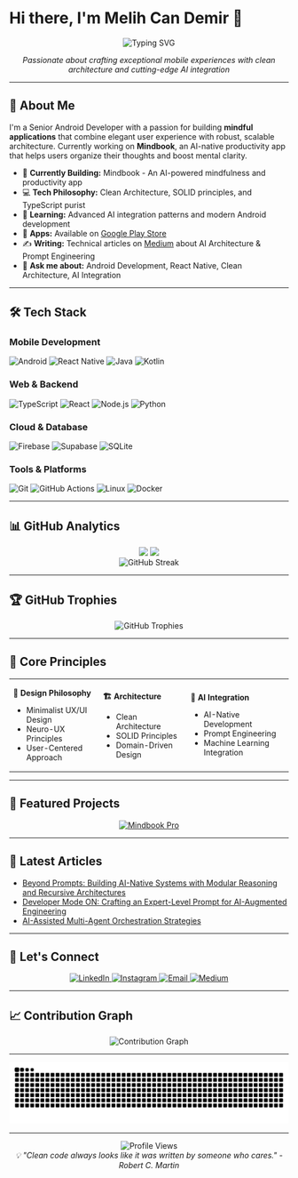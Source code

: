# Hi there, I'm Melih Can Demir 👋

<div align="center">
  <img src="https://readme-typing-svg.demolab.com/?lines=Senior+Android+Developer;TypeScript+%26+Clean+Architecture+Advocate;AI-Native+App+Builder;Open+Source+Contributor&font=Fira%20Code&center=true&width=440&height=45&color=58a6ff&vCenter=true&pause=1000&size=22" alt="Typing SVG" />
</div>

<p align="center">
  <em>Passionate about crafting exceptional mobile experiences with clean architecture and cutting-edge AI integration</em>
</p>

---

## 🚀 About Me

I'm a Senior Android Developer with a passion for building **mindful applications** that combine elegant user experience with robust, scalable architecture. Currently working on **Mindbook**, an AI-native productivity app that helps users organize their thoughts and boost mental clarity.

- 🔭 **Currently Building:** Mindbook - An AI-powered mindfulness and productivity app
- 💻 **Tech Philosophy:** Clean Architecture, SOLID principles, and TypeScript purist
- 🌱 **Learning:** Advanced AI integration patterns and modern Android development
- 📱 **Apps:** Available on [Google Play Store](https://bit.ly/melihcan)
- ✍️ **Writing:** Technical articles on [Medium](https://medium.com/@melihcandemir) about AI Architecture & Prompt Engineering
- 💬 **Ask me about:** Android Development, React Native, Clean Architecture, AI Integration

---

## 🛠️ Tech Stack

### Mobile Development
<p align="left">
  <img src="https://img.shields.io/badge/Android-3DDC84?style=for-the-badge&logo=android&logoColor=white" alt="Android" />
  <img src="https://img.shields.io/badge/React_Native-20232A?style=for-the-badge&logo=react&logoColor=61DAFB" alt="React Native" />
  <img src="https://img.shields.io/badge/Java-ED8B00?style=for-the-badge&logo=openjdk&logoColor=white" alt="Java" />
  <img src="https://img.shields.io/badge/Kotlin-0095D5?style=for-the-badge&logo=kotlin&logoColor=white" alt="Kotlin" />
</p>

### Web & Backend
<p align="left">
  <img src="https://img.shields.io/badge/TypeScript-007ACC?style=for-the-badge&logo=typescript&logoColor=white" alt="TypeScript" />
  <img src="https://img.shields.io/badge/React-20232A?style=for-the-badge&logo=react&logoColor=61DAFB" alt="React" />
  <img src="https://img.shields.io/badge/Node.js-43853D?style=for-the-badge&logo=node.js&logoColor=white" alt="Node.js" />
  <img src="https://img.shields.io/badge/Python-3776AB?style=for-the-badge&logo=python&logoColor=white" alt="Python" />
</p>

### Cloud & Database
<p align="left">
  <img src="https://img.shields.io/badge/Firebase-039BE5?style=for-the-badge&logo=firebase&logoColor=white" alt="Firebase" />
  <img src="https://img.shields.io/badge/Supabase-3ECF8E?style=for-the-badge&logo=supabase&logoColor=white" alt="Supabase" />
  <img src="https://img.shields.io/badge/SQLite-07405E?style=for-the-badge&logo=sqlite&logoColor=white" alt="SQLite" />
</p>

### Tools & Platforms
<p align="left">
  <img src="https://img.shields.io/badge/Git-F05032?style=for-the-badge&logo=git&logoColor=white" alt="Git" />
  <img src="https://img.shields.io/badge/GitHub_Actions-2088FF?style=for-the-badge&logo=github-actions&logoColor=white" alt="GitHub Actions" />
  <img src="https://img.shields.io/badge/Linux-FCC624?style=for-the-badge&logo=linux&logoColor=black" alt="Linux" />
  <img src="https://img.shields.io/badge/Docker-2496ED?style=for-the-badge&logo=docker&logoColor=white" alt="Docker" />
</p>

---

## 📊 GitHub Analytics

<div align="center">
  <img height="180em" src="https://github-readme-stats.vercel.app/api?username=melihcanndemir&show_icons=true&theme=github_dark&include_all_commits=true&count_private=true&hide_border=true&bg_color=0d1117&title_color=58a6ff&icon_color=58a6ff&text_color=c9d1d9"/>
  <img height="180em" src="https://github-readme-stats.vercel.app/api/top-langs/?username=melihcanndemir&layout=compact&theme=github_dark&hide_border=true&bg_color=0d1117&title_color=58a6ff&text_color=c9d1d9"/>
</div>

<div align="center">
  <img src="https://github-readme-streak-stats.herokuapp.com/?user=melihcanndemir&theme=github-dark-blue&hide_border=true&background=0d1117&stroke=58a6ff&ring=58a6ff&fire=58a6ff&currStreakLabel=58a6ff" alt="GitHub Streak" />
</div>

---

## 🏆 GitHub Trophies

<div align="center">
  <img src="https://github-profile-trophy.vercel.app/?username=melihcanndemir&theme=onedark&no-frame=true&no-bg=true&margin-w=4&row=1" alt="GitHub Trophies" />
</div>

---

## 🎯 Core Principles

<table>
<tr>
<td>

**🎨 Design Philosophy**
- Minimalist UX/UI Design
- Neuro-UX Principles
- User-Centered Approach

</td>
<td>

**🏗️ Architecture**
- Clean Architecture
- SOLID Principles
- Domain-Driven Design

</td>
<td>

**🤖 AI Integration**
- AI-Native Development
- Prompt Engineering
- Machine Learning Integration

</td>
</tr>
</table>

---

## 📱 Featured Projects

<div align="center">
  <a href="https://play.google.com/store/apps/details?id=com.melihcandemir.mindbook">
    <img src="https://img.shields.io/badge/📱_Mindbook_Pro-Download_on_Google_Play-1A73E8?style=for-the-badge&logo=android&logoColor=white" alt="Mindbook Pro" />
  </a>
</div>

---

## 📝 Latest Articles

<!-- BLOG-POST-LIST:START -->
- [Beyond Prompts: Building AI-Native Systems with Modular Reasoning and Recursive Architectures]([https://medium.com/@melihcandemir](https://medium.com/@melihcandemir/beyond-prompts-building-ai-native-systems-with-modular-reasoning-and-recursive-architectures-e865a9282816))
- [Developer Mode ON: Crafting an Expert-Level Prompt for AI-Augmented Engineering](https://medium.com/@melihcandemir/developer-mode-on-crafting-an-expert-level-prompt-for-ai-augmented-engineering-56a7e5a6754b)
- [AI-Assisted Multi-Agent Orchestration Strategies]([https://medium.com/@melihcandemir](https://medium.com/@melihcandemir/ai-assisted-multi-agent-orchestration-strategies-dd537ab1b90c))

<!-- BLOG-POST-LIST:END -->

---

## 🤝 Let's Connect

<div align="center">
  <a href="https://linkedin.com/in/melihcandemir">
    <img src="https://img.shields.io/badge/LinkedIn-0077B5?style=for-the-badge&logo=linkedin&logoColor=white" alt="LinkedIn" />
  </a>
  <a href="https://instagram.com/melihcandemir">
    <img src="https://img.shields.io/badge/Instagram-E4405F?style=for-the-badge&logo=instagram&logoColor=white" alt="Instagram" />
  </a>
  <a href="mailto:melihcandemir@protonmail.com">
    <img src="https://img.shields.io/badge/ProtonMail-8B89CC?style=for-the-badge&logo=protonmail&logoColor=white" alt="Email" />
  </a>
  <a href="https://medium.com/@melihcandemir">
    <img src="https://img.shields.io/badge/Medium-12100E?style=for-the-badge&logo=medium&logoColor=white" alt="Medium" />
  </a>
</div>

---

## 📈 Contribution Graph

<div align="center">
  <img src="https://github-readme-activity-graph.vercel.app/graph?username=melihcanndemir&bg_color=0d1117&color=58a6ff&line=58a6ff&point=58a6ff&area=true&hide_border=true" alt="Contribution Graph" />
</div>

---

<div align="center">
  <img src="https://raw.githubusercontent.com/melihcanndemir/melihcanndemir/output/github-contribution-grid-snake-dark.svg" alt="Snake animation" />
</div>

---

<div align="center">
  <img src="https://komarev.com/ghpvc/?username=melihcanndemir&color=58a6ff&style=for-the-badge" alt="Profile Views" />
</div>

<div align="center">
  <em>💡 "Clean code always looks like it was written by someone who cares." - Robert C. Martin</em>
</div>
